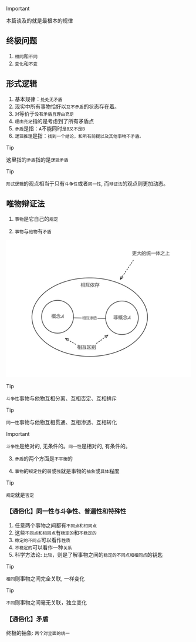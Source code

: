 > [!IMPORTANT]
> 本篇谈及的就是最根本的规律

## 终极问题

1. `相同`和`不同`
2. `变化`和`不变`

## 形式逻辑

1. 基本规律：`处处无矛盾`
2. 现实中所有事物恰好以`互不矛盾`的状态存在着。
3. `对`等价于`没有矛盾且理由充足`
4. `理由充足`指的是考虑到了所有矛盾点
5. `矛盾`是指：`A`不能同时`是B又不是B`
6. `逻辑推理`是指：`找到一个结论，和所有前提以及其他事物不矛盾。`

> [!TIP]
> 这里指的`矛盾`指的是`逻辑矛盾`

> [!TIP]
> `形式逻辑`的观点相当于只有`斗争性`或者`同一性`, 而`辩证法`的观点则更加动态。

## 唯物辩证法

1. `事物`是它自己的`规定`

2. `事物`与`他物`有`矛盾`

<img src="../images/conflict.png" width="900">

> [!TIP]
> `斗争性`事物与他物互相分离、互相否定、互相排斥

> [!TIP]
> `同一性`事物与他物互相贯通、互相渗透、互相转化

> [!IMPORTANT]
> `斗争性`是绝对的, 无条件的。`同一性`是相对的, 有条件的。

3. `矛盾`的两个方面是`不平衡`的

4. `事物`的`规定性`的`弱`或`强`就是事物的`抽象`或`具体`程度

> [!TIP]
> `规定`就是`否定`

### 【通俗化】同一性与斗争性、普遍性和特殊性

1. 任意两个事物之间都有`不同点和相同点`
2. 这些`不同点和相同点`有`稳定的`和`不稳定的`
3. `稳定的不同点`可以看作`性质`
4. `不稳定的`可以看作一种`关系`
5. 科学方法论: `比较`，则是了解事物之间的`稳定的不同点和相同点`的钥匙

> [!TIP]
> `相同`则事物之间完全关联, 一样变化

> [!TIP]
> `不同`则事物之间毫无关联，独立变化

### 【通俗化】矛盾

终极的抽象: `两个对立面的统一`

